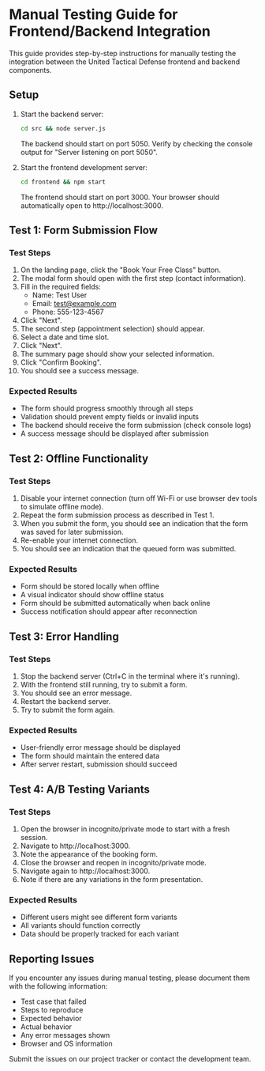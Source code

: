# Manual Testing Guide for Frontend/Backend Integration

This guide provides step-by-step instructions for manually testing the integration between the United Tactical Defense frontend and backend components.

## Setup

1. Start the backend server:
   ```bash
   cd src && node server.js
   ```
   The backend should start on port 5050. Verify by checking the console output for "Server listening on port 5050".

2. Start the frontend development server:
   ```bash
   cd frontend && npm start
   ```
   The frontend should start on port 3000. Your browser should automatically open to http://localhost:3000.

## Test 1: Form Submission Flow

### Test Steps
1. On the landing page, click the "Book Your Free Class" button.
2. The modal form should open with the first step (contact information).
3. Fill in the required fields:
   - Name: Test User
   - Email: test@example.com
   - Phone: 555-123-4567
4. Click "Next".
5. The second step (appointment selection) should appear.
6. Select a date and time slot.
7. Click "Next".
8. The summary page should show your selected information.
9. Click "Confirm Booking".
10. You should see a success message.

### Expected Results
- The form should progress smoothly through all steps
- Validation should prevent empty fields or invalid inputs
- The backend should receive the form submission (check console logs)
- A success message should be displayed after submission

## Test 2: Offline Functionality

### Test Steps
1. Disable your internet connection (turn off Wi-Fi or use browser dev tools to simulate offline mode).
2. Repeat the form submission process as described in Test 1.
3. When you submit the form, you should see an indication that the form was saved for later submission.
4. Re-enable your internet connection.
5. You should see an indication that the queued form was submitted.

### Expected Results
- Form should be stored locally when offline
- A visual indicator should show offline status
- Form should be submitted automatically when back online
- Success notification should appear after reconnection

## Test 3: Error Handling

### Test Steps
1. Stop the backend server (Ctrl+C in the terminal where it's running).
2. With the frontend still running, try to submit a form.
3. You should see an error message.
4. Restart the backend server.
5. Try to submit the form again.

### Expected Results
- User-friendly error message should be displayed
- The form should maintain the entered data
- After server restart, submission should succeed

## Test 4: A/B Testing Variants

### Test Steps
1. Open the browser in incognito/private mode to start with a fresh session.
2. Navigate to http://localhost:3000.
3. Note the appearance of the booking form.
4. Close the browser and reopen in incognito/private mode.
5. Navigate again to http://localhost:3000.
6. Note if there are any variations in the form presentation.

### Expected Results
- Different users might see different form variants
- All variants should function correctly
- Data should be properly tracked for each variant

## Reporting Issues

If you encounter any issues during manual testing, please document them with the following information:
- Test case that failed
- Steps to reproduce
- Expected behavior
- Actual behavior
- Any error messages shown
- Browser and OS information

Submit the issues on our project tracker or contact the development team. 